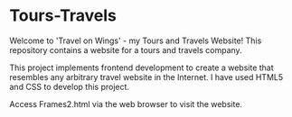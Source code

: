 # Tours-Travels

Welcome to 'Travel on Wings' - my Tours and Travels Website! This repository contains a website for a tours and travels company.

This project implements frontend development to create a website that resembles any arbitrary travel website in the Internet. I have used HTML5 and CSS to develop this project.

Access Frames2.html via the web browser to visit the website.
